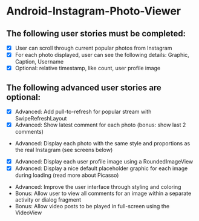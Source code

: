 # Android-Instagram-Photo-Viewer
## The following user stories must be completed:

- [X] User can scroll through current popular photos from Instagram 
- [X] For each photo displayed, user can see the following details: Graphic, Caption, Username 
- [X] Optional: relative timestamp, like count, user profile image 

## The following advanced user stories are optional:

- [X] Advanced: Add pull-to-refresh for popular stream with SwipeRefreshLayout 
- [X] Advanced: Show latest comment for each photo (bonus: show last 2 comments)
- Advanced: Display each photo with the same style and proportions as the real Instagram (see screens below)
- [X] Advanced: Display each user profile image using a RoundedImageView
- [X] Advanced: Display a nice default placeholder graphic for each image during loading (read more about Picasso)
- Advanced: Improve the user interface through styling and coloring
- Bonus: Allow user to view all comments for an image within a separate activity or dialog fragment 
- Bonus: Allow video posts to be played in full-screen using the VideoView 
